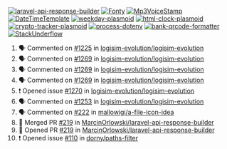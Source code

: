 [![laravel-api-response-builder](https://github-readme-stats.vercel.app/api/pin/?username=MarcinOrlowski&repo=laravel-api-response-builder&theme=default&hide_border=true&title_color=87c9c3&text_color=62696d&icon_color=636a6d&bg_color=30393e)](https://github.com/MarcinOrlowski/laravel-api-response-builder)
[![Fonty](https://github-readme-stats.vercel.app/api/pin/?username=MarcinOrlowski&repo=Fonty&theme=default&hide_border=true&title_color=87c9c3&text_color=62696d&icon_color=636a6d&bg_color=30393e)](https://github.com/MarcinOrlowski/Fonty)
[![Mp3VoiceStamp](https://github-readme-stats.vercel.app/api/pin/?username=MarcinOrlowski&repo=Mp3VoiceStamp&theme=default&hide_border=true&title_color=87c9c3&text_color=62696d&icon_color=636a6d&bg_color=30393e)](https://github.com/MarcinOrlowski/Mp3VoiceStamp)
[![DateTimeTemplate](https://github-readme-stats.vercel.app/api/pin/?username=MarcinOrlowski&repo=DateTimeTemplate&theme=default&hide_border=true&title_color=87c9c3&text_color=62696d&icon_color=636a6d&bg_color=30393e)](https://github.com/MarcinOrlowski/DateTimeTemplate)
[![weekday-plasmoid](https://github-readme-stats.vercel.app/api/pin/?username=MarcinOrlowski&repo=weekday-plasmoid&theme=default&hide_border=true&title_color=87c9c3&text_color=62696d&icon_color=636a6d&bg_color=30393e)](https://github.com/MarcinOrlowski/weekday-plasmoid)
[![html-clock-plasmoid](https://github-readme-stats.vercel.app/api/pin/?username=MarcinOrlowski&repo=html-clock-plasmoid&theme=default&hide_border=true&title_color=87c9c3&text_color=62696d&icon_color=636a6d&bg_color=30393e)](https://github.com/MarcinOrlowski/html-clock-plasmoid)
[![crypto-tracker-plasmoid](https://github-readme-stats.vercel.app/api/pin/?username=MarcinOrlowski&repo=crypto-tracker-plasmoid&theme=default&hide_border=true&title_color=87c9c3&text_color=62696d&icon_color=636a6d&bg_color=30393e)](https://github.com/MarcinOrlowski/crypto-tracker-plasmoid)
[![process-dotenv](https://github-readme-stats.vercel.app/api/pin/?username=MarcinOrlowski&repo=process-dotenv&theme=default&hide_border=true&title_color=87c9c3&text_color=62696d&icon_color=636a6d&bg_color=30393e)](https://github.com/MarcinOrlowski/process-dotenv)
[![bank-qrcode-formatter](https://github-readme-stats.vercel.app/api/pin/?username=MarcinOrlowski&repo=bank-qrcode-formatter&theme=default&hide_border=true&title_color=87c9c3&text_color=62696d&icon_color=636a6d&bg_color=30393e)](https://github.com/MarcinOrlowski/bank-qrcode-formatter)
[![StackUnderflow](https://github-readme-stats.vercel.app/api/pin/?username=MarcinOrlowski&repo=StackUnderflow&theme=default&hide_border=true&title_color=87c9c3&text_color=62696d&icon_color=636a6d&bg_color=30393e)](https://github.com/MarcinOrlowski/StackUnderflow)

<!--START_SECTION:activity-->
1. 🗣 Commented on [#1225](https://github.com/logisim-evolution/logisim-evolution/issues/1225) in [logisim-evolution/logisim-evolution](https://github.com/logisim-evolution/logisim-evolution)
2. 🗣 Commented on [#1269](https://github.com/logisim-evolution/logisim-evolution/issues/1269) in [logisim-evolution/logisim-evolution](https://github.com/logisim-evolution/logisim-evolution)
3. 🗣 Commented on [#1269](https://github.com/logisim-evolution/logisim-evolution/issues/1269) in [logisim-evolution/logisim-evolution](https://github.com/logisim-evolution/logisim-evolution)
4. 🗣 Commented on [#1269](https://github.com/logisim-evolution/logisim-evolution/issues/1269) in [logisim-evolution/logisim-evolution](https://github.com/logisim-evolution/logisim-evolution)
5. ❗️ Opened issue [#1270](https://github.com/logisim-evolution/logisim-evolution/issues/1270) in [logisim-evolution/logisim-evolution](https://github.com/logisim-evolution/logisim-evolution)
6. 🗣 Commented on [#1253](https://github.com/logisim-evolution/logisim-evolution/issues/1253) in [logisim-evolution/logisim-evolution](https://github.com/logisim-evolution/logisim-evolution)
7. 🗣 Commented on [#222](https://github.com/mallowigi/a-file-icon-idea/issues/222) in [mallowigi/a-file-icon-idea](https://github.com/mallowigi/a-file-icon-idea)
8. 🎉 Merged PR [#219](https://github.com/MarcinOrlowski/laravel-api-response-builder/pull/219) in [MarcinOrlowski/laravel-api-response-builder](https://github.com/MarcinOrlowski/laravel-api-response-builder)
9. 💪 Opened PR [#219](https://github.com/MarcinOrlowski/laravel-api-response-builder/pull/219) in [MarcinOrlowski/laravel-api-response-builder](https://github.com/MarcinOrlowski/laravel-api-response-builder)
10. ❗️ Opened issue [#110](https://github.com/dorny/paths-filter/issues/110) in [dorny/paths-filter](https://github.com/dorny/paths-filter)
<!--END_SECTION:activity-->
